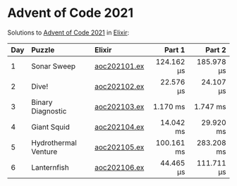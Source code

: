 # Advent of Code 2021

Solutions to [Advent of Code 2021](https://adventofcode.com/2021/) in [Elixir](https://elixir-lang.org/):

| Day  | Puzzle               | Elixir                                               |     Part 1 |     Part 2 |
| :--- | :------------------- | :--------------------------------------------------- | ---------: | ---------: |
| 1    | Sonar Sweep          | [aoc202101.ex](01_sonar_sweep/aoc202101.ex)          | 124.162 µs | 185.978 µs |
| 2    | Dive!                | [aoc202102.ex](02_dive/aoc202102.ex)                 |  22.576 µs |  24.107 µs |
| 3    | Binary Diagnostic    | [aoc202103.ex](03_binary_diagnostic/aoc202103.ex)    |   1.170 ms |   1.747 ms |
| 4    | Giant Squid          | [aoc202104.ex](04_giant_squid/aoc202104.ex)          |  14.042 ms |  29.920 ms |
| 5    | Hydrothermal Venture | [aoc202105.ex](05_hydrothermal_venture/aoc202105.ex) | 100.161 ms | 283.208 ms |
| 6    | Lanternfish          | [aoc202106.ex](06_lanternfish/aoc202106.ex)          |  44.465 µs | 111.711 µs |
